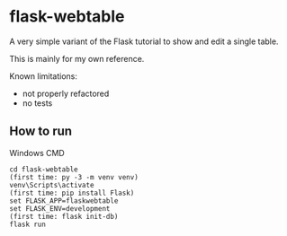 # flask-webtable
A very simple variant of the Flask tutorial to show and edit a single table.

This is mainly for my own reference.

Known limitations:
- not properly refactored
- no tests

## How to run

Windows CMD

```
cd flask-webtable
(first time: py -3 -m venv venv)
venv\Scripts\activate
(first time: pip install Flask)
set FLASK_APP=flaskwebtable
set FLASK_ENV=development
(first time: flask init-db)
flask run
```
